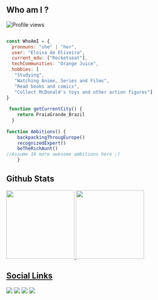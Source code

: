 ## Who am I ?
<p align="left"><img src="https://komarev.com/ghpvc/?username=EloisaOliveira&color=blue" alt="Profile views" /></p>



```javascript

const WhoAmI = {
  pronouns: "she" | "her",
  user: "Eloisa de Oliveira",
  current_edu: ["Rocketseat"],
  techCommunities: "Orange Juice",
  hobbies: [
   "Studying",
   "Watching Anime, Series and Films",
   "Read books and comics",
   "Collect McDonald's toys and other action figures"]
}
	
 function getCurrentCity() {
	return PraiaGrande_Brazil
  }
	
function Ambitions() {
	backpackingThrougEurope()
	recognizedExpert()
	beTheRichAunt()
//Assume 10 more awesome ambitions here ;)
	} 
 ```


 ## Github Stats
  <a href="https://github.com/eloisaoliveira">
  <img height="180em" src="https://github-readme-stats.vercel.app/api?username=eloisaoliveira&show_icons=true&theme=gruvbox_light&include_all_commits=true&count_private=true"/>
  <img height="180em" src="https://github-readme-stats.vercel.app/api/top-langs/?username=eloisaoliveira&layout=compact&langs_count=16&theme=gruvbox_light"/>

 ## Social Links
  <a href="https://www.linkedin.com/in/elooliveira/" target="_blank"><img src="https://img.shields.io/badge/-LinkedIn-%230077B5?style=for-the-badge&logo=linkedin&logoColor=white" target="_blank"></a>
  <a href="https://www.instagram.com/e_oliveiraa/" target="_blank"><img src="https://img.shields.io/badge/-Instagram-ff69b4?style=for-the-badge&logo=instagram&logoColor=white" target="_blank"></a>
  <a href="https://www.codepen.io/eloisaoliveiraa/" target="_blank"><img src="https://img.shields.io/badge/-Codepen-black?style=for-the-badge&logo=codepen&logoColor=white" target="_blank"></a>
  <a href = "mailto:eloisa.oliveirasantos@gmail.com"><img src="https://img.shields.io/badge/Gmail-D14836?style=for-the-badge&logo=gmail&logoColor=white" target="_blank"></a>
